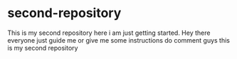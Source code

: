 # second-repository
This is my second repository here i am just getting started.
Hey there everyone
just guide me or give me some instructions 
do comment guys
this is my second repository
